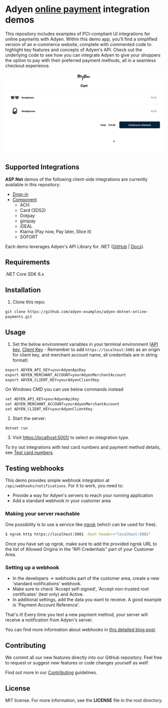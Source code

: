 # Adyen [online payment](https://docs.adyen.com/checkout) integration demos

This repository includes examples of PCI-compliant UI integrations for online payments with Adyen. Within this demo app, you'll find a simplified version of an e-commerce website, complete with commented code to highlight key features and concepts of Adyen's API. Check out the underlying code to see how you can integrate Adyen to give your shoppers the option to pay with their preferred payment methods, all in a seamless checkout experience.

![Card checkout demo](wwwroot/images/cardcheckout.gif)

## Supported Integrations

**ASP.Net** demos of the following client-side integrations are currently available in this repository:

- [Drop-in](https://docs.adyen.com/checkout/drop-in-web)
- [Component](https://docs.adyen.com/checkout/components-web)
  - ACH
  - Card (3DS2)
  - Dotpay
  - giropay
  - iDEAL
  - Klarna (Pay now, Pay later, Slice it)
  - SOFORT

Each demo leverages Adyen's API Library for .NET ([GitHub](https://github.com/Adyen/adyen-dotnet-api-library) | [Docs](https://docs.adyen.com/development-resources/libraries#csharp)).

## Requirements

.NET Core SDK 6.x

## Installation

1. Clone this repo:

```
git clone https://github.com/adyen-examples/adyen-dotnet-online-payments.git
```

## Usage

1. Set the below environment variables in your terminal environment ([API key](https://docs.adyen.com/user-management/how-to-get-the-api-key), [Client Key](https://docs.adyen.com/user-management/client-side-authentication) - Remember to add `https://localhost:5001` as an origin for client key, and merchant account name, all credentials are in string format)

```shell
export ADYEN_API_KEY=yourAdyenApiKey
export ADYEN_MERCHANT_ACCOUNT=yourAdyenMerchantAccount
export ADYEN_CLIENT_KEY=yourAdyenClientKey
```

On Windows CMD you can use below commands instead

```shell
set ADYEN_API_KEY=yourAdyenApiKey
set ADYEN_MERCHANT_ACCOUNT=yourAdyenMerchantAccount
set ADYEN_CLIENT_KEY=yourAdyenClientKey
```

2. Start the server:

```
dotnet run
```

3. Visit [https://localhost:5001/](https://localhost:5001/) to select an integration type.

To try out integrations with test card numbers and payment method details, see [Test card numbers](https://docs.adyen.com/development-resources/test-cards/test-card-numbers).


## Testing webhooks

This demo provides simple webhook integration at `/api/webhooks/notifications`. For it to work, you need to:

* Provide a way for Adyen's servers to reach your running application
* Add a standard webhook in your customer area

### Making your server reachable

One possibility is to use a service like [ngrok](ngrok) (which can be used for free). 

```bash
$ ngrok http https://localhost:5001 -host-header="localhost:5001"
```

Once you have  set up ngrok, make sure to add the provided ngrok URL to the list of Allowed Origins in the “API Credentials" part of your Customer Area.

### Setting up a webhook

* In the developers -> webhooks part of the customer area, create a new 'standard notifications' webhook.
* Make sure to check 'Accept self-signed', 'Accept non-trusted root certificates' (test only) and Active.
* In additional settings, add the data you want to receive. A good example is 'Payment Account Reference'.

That's it! Every time you test a new payment method, your server will receive a notification from Adyen's server.

You can find more information about webhooks in [this detailed blog post](https://www.adyen.com/blog/Integrating-webhooks-notifications-with-Adyen-Checkout).


## Contributing

We commit all our new features directly into our GitHub repository. Feel free to request or suggest new features or code changes yourself as well!

Find out more in our [Contributing](https://github.com/adyen-examples/.github/blob/main/CONTRIBUTING.md) guidelines.

## License

MIT license. For more information, see the **LICENSE** file in the root directory.
